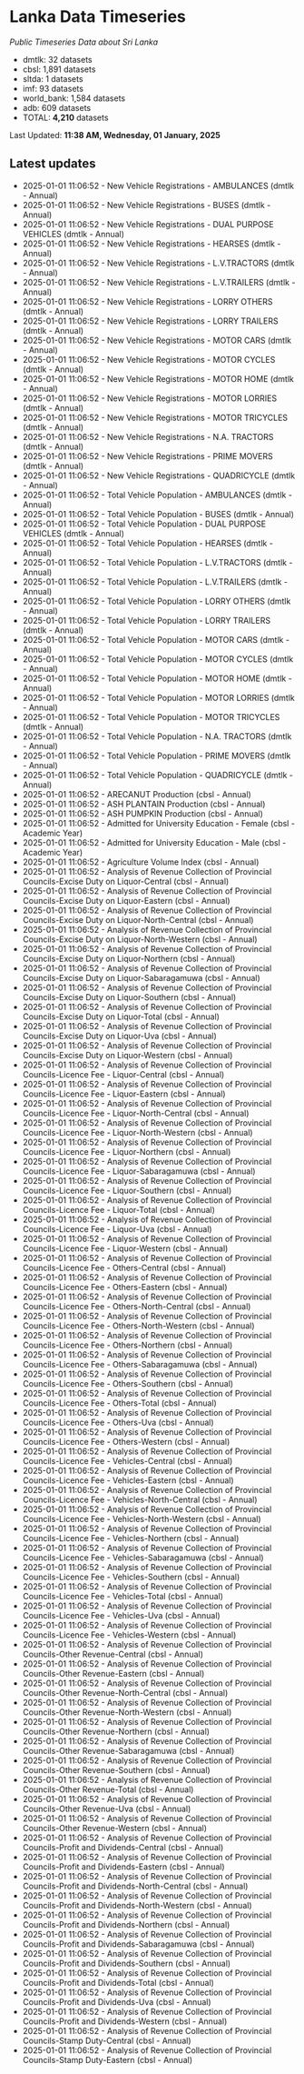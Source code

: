# Lanka Data Timeseries
*Public Timeseries Data about Sri Lanka*

* dmtlk: 32 datasets
* cbsl: 1,891 datasets
* sltda: 1 datasets
* imf: 93 datasets
* world_bank: 1,584 datasets
* adb: 609 datasets
* TOTAL: **4,210** datasets

Last Updated: **11:38 AM, Wednesday, 01 January, 2025**

## Latest updates

* 2025-01-01 11:06:52 - New Vehicle Registrations - AMBULANCES (dmtlk - Annual)
* 2025-01-01 11:06:52 - New Vehicle Registrations - BUSES (dmtlk - Annual)
* 2025-01-01 11:06:52 - New Vehicle Registrations - DUAL PURPOSE VEHICLES (dmtlk - Annual)
* 2025-01-01 11:06:52 - New Vehicle Registrations - HEARSES (dmtlk - Annual)
* 2025-01-01 11:06:52 - New Vehicle Registrations - L.V.TRACTORS (dmtlk - Annual)
* 2025-01-01 11:06:52 - New Vehicle Registrations - L.V.TRAILERS (dmtlk - Annual)
* 2025-01-01 11:06:52 - New Vehicle Registrations - LORRY OTHERS (dmtlk - Annual)
* 2025-01-01 11:06:52 - New Vehicle Registrations - LORRY TRAILERS (dmtlk - Annual)
* 2025-01-01 11:06:52 - New Vehicle Registrations - MOTOR CARS (dmtlk - Annual)
* 2025-01-01 11:06:52 - New Vehicle Registrations - MOTOR CYCLES (dmtlk - Annual)
* 2025-01-01 11:06:52 - New Vehicle Registrations - MOTOR HOME (dmtlk - Annual)
* 2025-01-01 11:06:52 - New Vehicle Registrations - MOTOR LORRIES (dmtlk - Annual)
* 2025-01-01 11:06:52 - New Vehicle Registrations - MOTOR TRICYCLES (dmtlk - Annual)
* 2025-01-01 11:06:52 - New Vehicle Registrations - N.A. TRACTORS (dmtlk - Annual)
* 2025-01-01 11:06:52 - New Vehicle Registrations - PRIME MOVERS (dmtlk - Annual)
* 2025-01-01 11:06:52 - New Vehicle Registrations - QUADRICYCLE (dmtlk - Annual)
* 2025-01-01 11:06:52 - Total Vehicle Population - AMBULANCES (dmtlk - Annual)
* 2025-01-01 11:06:52 - Total Vehicle Population - BUSES (dmtlk - Annual)
* 2025-01-01 11:06:52 - Total Vehicle Population - DUAL PURPOSE VEHICLES (dmtlk - Annual)
* 2025-01-01 11:06:52 - Total Vehicle Population - HEARSES (dmtlk - Annual)
* 2025-01-01 11:06:52 - Total Vehicle Population - L.V.TRACTORS (dmtlk - Annual)
* 2025-01-01 11:06:52 - Total Vehicle Population - L.V.TRAILERS (dmtlk - Annual)
* 2025-01-01 11:06:52 - Total Vehicle Population - LORRY OTHERS (dmtlk - Annual)
* 2025-01-01 11:06:52 - Total Vehicle Population - LORRY TRAILERS (dmtlk - Annual)
* 2025-01-01 11:06:52 - Total Vehicle Population - MOTOR CARS (dmtlk - Annual)
* 2025-01-01 11:06:52 - Total Vehicle Population - MOTOR CYCLES (dmtlk - Annual)
* 2025-01-01 11:06:52 - Total Vehicle Population - MOTOR HOME (dmtlk - Annual)
* 2025-01-01 11:06:52 - Total Vehicle Population - MOTOR LORRIES (dmtlk - Annual)
* 2025-01-01 11:06:52 - Total Vehicle Population - MOTOR TRICYCLES (dmtlk - Annual)
* 2025-01-01 11:06:52 - Total Vehicle Population - N.A. TRACTORS (dmtlk - Annual)
* 2025-01-01 11:06:52 - Total Vehicle Population - PRIME MOVERS (dmtlk - Annual)
* 2025-01-01 11:06:52 - Total Vehicle Population - QUADRICYCLE (dmtlk - Annual)
* 2025-01-01 11:06:52 - ARECANUT Production (cbsl - Annual)
* 2025-01-01 11:06:52 - ASH PLANTAIN Production (cbsl - Annual)
* 2025-01-01 11:06:52 - ASH PUMPKIN Production (cbsl - Annual)
* 2025-01-01 11:06:52 - Admitted for University Education - Female (cbsl - Academic Year)
* 2025-01-01 11:06:52 - Admitted for University Education - Male (cbsl - Academic Year)
* 2025-01-01 11:06:52 - Agriculture Volume Index (cbsl - Annual)
* 2025-01-01 11:06:52 - Analysis of Revenue Collection of Provincial Councils-Excise Duty on Liquor-Central (cbsl - Annual)
* 2025-01-01 11:06:52 - Analysis of Revenue Collection of Provincial Councils-Excise Duty on Liquor-Eastern (cbsl - Annual)
* 2025-01-01 11:06:52 - Analysis of Revenue Collection of Provincial Councils-Excise Duty on Liquor-North-Central (cbsl - Annual)
* 2025-01-01 11:06:52 - Analysis of Revenue Collection of Provincial Councils-Excise Duty on Liquor-North-Western (cbsl - Annual)
* 2025-01-01 11:06:52 - Analysis of Revenue Collection of Provincial Councils-Excise Duty on Liquor-Northern (cbsl - Annual)
* 2025-01-01 11:06:52 - Analysis of Revenue Collection of Provincial Councils-Excise Duty on Liquor-Sabaragamuwa (cbsl - Annual)
* 2025-01-01 11:06:52 - Analysis of Revenue Collection of Provincial Councils-Excise Duty on Liquor-Southern (cbsl - Annual)
* 2025-01-01 11:06:52 - Analysis of Revenue Collection of Provincial Councils-Excise Duty on Liquor-Total (cbsl - Annual)
* 2025-01-01 11:06:52 - Analysis of Revenue Collection of Provincial Councils-Excise Duty on Liquor-Uva (cbsl - Annual)
* 2025-01-01 11:06:52 - Analysis of Revenue Collection of Provincial Councils-Excise Duty on Liquor-Western (cbsl - Annual)
* 2025-01-01 11:06:52 - Analysis of Revenue Collection of Provincial Councils-Licence Fee - Liquor-Central (cbsl - Annual)
* 2025-01-01 11:06:52 - Analysis of Revenue Collection of Provincial Councils-Licence Fee - Liquor-Eastern (cbsl - Annual)
* 2025-01-01 11:06:52 - Analysis of Revenue Collection of Provincial Councils-Licence Fee - Liquor-North-Central (cbsl - Annual)
* 2025-01-01 11:06:52 - Analysis of Revenue Collection of Provincial Councils-Licence Fee - Liquor-North-Western (cbsl - Annual)
* 2025-01-01 11:06:52 - Analysis of Revenue Collection of Provincial Councils-Licence Fee - Liquor-Northern (cbsl - Annual)
* 2025-01-01 11:06:52 - Analysis of Revenue Collection of Provincial Councils-Licence Fee - Liquor-Sabaragamuwa (cbsl - Annual)
* 2025-01-01 11:06:52 - Analysis of Revenue Collection of Provincial Councils-Licence Fee - Liquor-Southern (cbsl - Annual)
* 2025-01-01 11:06:52 - Analysis of Revenue Collection of Provincial Councils-Licence Fee - Liquor-Total (cbsl - Annual)
* 2025-01-01 11:06:52 - Analysis of Revenue Collection of Provincial Councils-Licence Fee - Liquor-Uva (cbsl - Annual)
* 2025-01-01 11:06:52 - Analysis of Revenue Collection of Provincial Councils-Licence Fee - Liquor-Western (cbsl - Annual)
* 2025-01-01 11:06:52 - Analysis of Revenue Collection of Provincial Councils-Licence Fee - Others-Central (cbsl - Annual)
* 2025-01-01 11:06:52 - Analysis of Revenue Collection of Provincial Councils-Licence Fee - Others-Eastern (cbsl - Annual)
* 2025-01-01 11:06:52 - Analysis of Revenue Collection of Provincial Councils-Licence Fee - Others-North-Central (cbsl - Annual)
* 2025-01-01 11:06:52 - Analysis of Revenue Collection of Provincial Councils-Licence Fee - Others-North-Western (cbsl - Annual)
* 2025-01-01 11:06:52 - Analysis of Revenue Collection of Provincial Councils-Licence Fee - Others-Northern (cbsl - Annual)
* 2025-01-01 11:06:52 - Analysis of Revenue Collection of Provincial Councils-Licence Fee - Others-Sabaragamuwa (cbsl - Annual)
* 2025-01-01 11:06:52 - Analysis of Revenue Collection of Provincial Councils-Licence Fee - Others-Southern (cbsl - Annual)
* 2025-01-01 11:06:52 - Analysis of Revenue Collection of Provincial Councils-Licence Fee - Others-Total (cbsl - Annual)
* 2025-01-01 11:06:52 - Analysis of Revenue Collection of Provincial Councils-Licence Fee - Others-Uva (cbsl - Annual)
* 2025-01-01 11:06:52 - Analysis of Revenue Collection of Provincial Councils-Licence Fee - Others-Western (cbsl - Annual)
* 2025-01-01 11:06:52 - Analysis of Revenue Collection of Provincial Councils-Licence Fee - Vehicles-Central (cbsl - Annual)
* 2025-01-01 11:06:52 - Analysis of Revenue Collection of Provincial Councils-Licence Fee - Vehicles-Eastern (cbsl - Annual)
* 2025-01-01 11:06:52 - Analysis of Revenue Collection of Provincial Councils-Licence Fee - Vehicles-North-Central (cbsl - Annual)
* 2025-01-01 11:06:52 - Analysis of Revenue Collection of Provincial Councils-Licence Fee - Vehicles-North-Western (cbsl - Annual)
* 2025-01-01 11:06:52 - Analysis of Revenue Collection of Provincial Councils-Licence Fee - Vehicles-Northern (cbsl - Annual)
* 2025-01-01 11:06:52 - Analysis of Revenue Collection of Provincial Councils-Licence Fee - Vehicles-Sabaragamuwa (cbsl - Annual)
* 2025-01-01 11:06:52 - Analysis of Revenue Collection of Provincial Councils-Licence Fee - Vehicles-Southern (cbsl - Annual)
* 2025-01-01 11:06:52 - Analysis of Revenue Collection of Provincial Councils-Licence Fee - Vehicles-Total (cbsl - Annual)
* 2025-01-01 11:06:52 - Analysis of Revenue Collection of Provincial Councils-Licence Fee - Vehicles-Uva (cbsl - Annual)
* 2025-01-01 11:06:52 - Analysis of Revenue Collection of Provincial Councils-Licence Fee - Vehicles-Western (cbsl - Annual)
* 2025-01-01 11:06:52 - Analysis of Revenue Collection of Provincial Councils-Other Revenue-Central (cbsl - Annual)
* 2025-01-01 11:06:52 - Analysis of Revenue Collection of Provincial Councils-Other Revenue-Eastern (cbsl - Annual)
* 2025-01-01 11:06:52 - Analysis of Revenue Collection of Provincial Councils-Other Revenue-North-Central (cbsl - Annual)
* 2025-01-01 11:06:52 - Analysis of Revenue Collection of Provincial Councils-Other Revenue-North-Western (cbsl - Annual)
* 2025-01-01 11:06:52 - Analysis of Revenue Collection of Provincial Councils-Other Revenue-Northern (cbsl - Annual)
* 2025-01-01 11:06:52 - Analysis of Revenue Collection of Provincial Councils-Other Revenue-Sabaragamuwa (cbsl - Annual)
* 2025-01-01 11:06:52 - Analysis of Revenue Collection of Provincial Councils-Other Revenue-Southern (cbsl - Annual)
* 2025-01-01 11:06:52 - Analysis of Revenue Collection of Provincial Councils-Other Revenue-Total (cbsl - Annual)
* 2025-01-01 11:06:52 - Analysis of Revenue Collection of Provincial Councils-Other Revenue-Uva (cbsl - Annual)
* 2025-01-01 11:06:52 - Analysis of Revenue Collection of Provincial Councils-Other Revenue-Western (cbsl - Annual)
* 2025-01-01 11:06:52 - Analysis of Revenue Collection of Provincial Councils-Profit and Dividends-Central (cbsl - Annual)
* 2025-01-01 11:06:52 - Analysis of Revenue Collection of Provincial Councils-Profit and Dividends-Eastern (cbsl - Annual)
* 2025-01-01 11:06:52 - Analysis of Revenue Collection of Provincial Councils-Profit and Dividends-North-Central (cbsl - Annual)
* 2025-01-01 11:06:52 - Analysis of Revenue Collection of Provincial Councils-Profit and Dividends-North-Western (cbsl - Annual)
* 2025-01-01 11:06:52 - Analysis of Revenue Collection of Provincial Councils-Profit and Dividends-Northern (cbsl - Annual)
* 2025-01-01 11:06:52 - Analysis of Revenue Collection of Provincial Councils-Profit and Dividends-Sabaragamuwa (cbsl - Annual)
* 2025-01-01 11:06:52 - Analysis of Revenue Collection of Provincial Councils-Profit and Dividends-Southern (cbsl - Annual)
* 2025-01-01 11:06:52 - Analysis of Revenue Collection of Provincial Councils-Profit and Dividends-Total (cbsl - Annual)
* 2025-01-01 11:06:52 - Analysis of Revenue Collection of Provincial Councils-Profit and Dividends-Uva (cbsl - Annual)
* 2025-01-01 11:06:52 - Analysis of Revenue Collection of Provincial Councils-Profit and Dividends-Western (cbsl - Annual)
* 2025-01-01 11:06:52 - Analysis of Revenue Collection of Provincial Councils-Stamp Duty-Central (cbsl - Annual)
* 2025-01-01 11:06:52 - Analysis of Revenue Collection of Provincial Councils-Stamp Duty-Eastern (cbsl - Annual)
